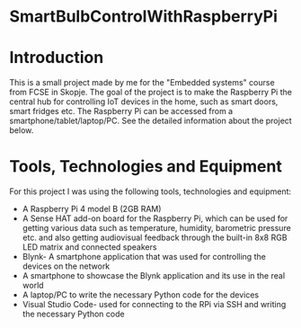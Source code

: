 # SmartBulbControlWithRaspberryPi

# Introduction
This is a small project made by me for the "Embedded systems" course from FCSE in Skopje. The goal of the project is to make the Raspberry Pi the central hub for controlling IoT devices in the home, such as smart doors, smart fridges etc. The Raspberry Pi can be accessed from a smartphone/tablet/laptop/PC. See the detailed information about the project below.
# Tools, Technologies and Equipment
For this project I was using the following tools, technologies and equipment:
- A Raspberry Pi 4 model B (2GB RAM)
- A Sense HAT add-on board for the Raspberry Pi, which can be used for getting various data such as temperature, humidity, barometric pressure etc. and also getting audiovisual feedback through the built-in 8x8 RGB LED matrix and connected speakers
- Blynk- A smartphone application that was used for controlling the devices on the network
- A smartphone to showcase the Blynk application and its use in the real world
- A laptop/PC to write the necessary Python code for the devices
- Visual Studio Code- used for connecting to the RPi via SSH and writing the necessary Python code
